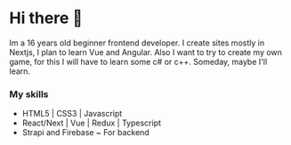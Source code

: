 # Hi there 👋
Im a 16 years old beginner frontend developer. I create sites mostly in Nextjs, I plan to learn Vue and Angular. Also I want to try to create my own game, for this I will have to learn some c# or c++. Someday, maybe I'll learn.

### My skills
- HTML5 | CSS3 | Javascript
- React/Next | Vue | Redux | Typescript
- Strapi and Firebase ~ For backend





<!--
**NineSirius/ninesirius** is a ✨ _special_ ✨ repository because its `README.md` (this file) appears on your GitHub profile.

Here are some ideas to get you started:

- 🔭 I’m currently working on ...
- 🌱 I’m currently learning ...
- 👯 I’m looking to collaborate on ...
- 🤔 I’m looking for help with ...
- 💬 Ask me about ...
- 📫 How to reach me: ...
- 😄 Pronouns: ...
- ⚡ Fun fact: ...
-->
